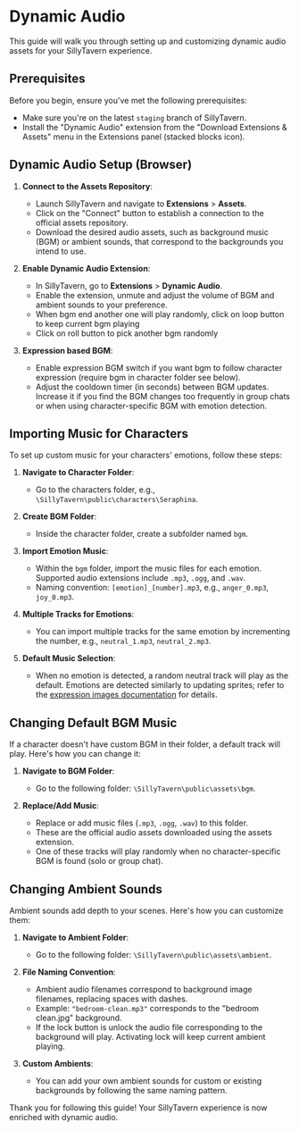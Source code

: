 # Dynamic Audio

This guide will walk you through setting up and customizing dynamic audio assets for your SillyTavern experience.

## Prerequisites

Before you begin, ensure you've met the following prerequisites:

- Make sure you're on the latest `staging` branch of SillyTavern.
- Install the "Dynamic Audio" extension from the "Download Extensions & Assets" menu in the Extensions panel (stacked blocks icon).

## Dynamic Audio Setup (Browser)

1. **Connect to the Assets Repository**:
   - Launch SillyTavern and navigate to **Extensions** > **Assets**.
   - Click on the "Connect" button to establish a connection to the official assets repository.
   - Download the desired audio assets, such as background music (BGM) or ambient sounds, that correspond to the backgrounds you intend to use.

2. **Enable Dynamic Audio Extension**:
   - In SillyTavern, go to **Extensions** > **Dynamic Audio**.
   - Enable the extension, unmute and adjust the volume of BGM and ambient sounds to your preference.
   - When bgm end another one will play randomly, click on loop button to keep current bgm playing
   - Click on roll button to pick another bgm randomly

3. **Expression based BGM**:
   - Enable expression BGM switch if you want bgm to follow character expression (require bgm in character folder see below).
   - Adjust the cooldown timer (in seconds) between BGM updates. Increase it if you find the BGM changes too frequently in group chats or when using character-specific BGM with emotion detection.

## Importing Music for Characters

To set up custom music for your characters' emotions, follow these steps:

1. **Navigate to Character Folder**:
   - Go to the characters folder, e.g., `\SillyTavern\public\characters\Seraphina`.

2. **Create BGM Folder**:
   - Inside the character folder, create a subfolder named `bgm`.

3. **Import Emotion Music**:
   - Within the `bgm` folder, import the music files for each emotion. Supported audio extensions include `.mp3`, `.ogg`, and `.wav`.
   - Naming convention: `[emotion]_[number].mp3`, e.g., `anger_0.mp3`, `joy_0.mp3`.

4. **Multiple Tracks for Emotions**:
   - You can import multiple tracks for the same emotion by incrementing the number, e.g., `neutral_1.mp3`, `neutral_2.mp3`.

5. **Default Music Selection**:
   - When no emotion is detected, a random neutral track will play as the default. Emotions are detected similarly to updating sprites; refer to the [expression images documentation](https://docs.sillytavern.app/extras/extensions/expression-images/) for details.

## Changing Default BGM Music

If a character doesn't have custom BGM in their folder, a default track will play. Here's how you can change it:

1. **Navigate to BGM Folder**:
   - Go to the following folder: `\SillyTavern\public\assets\bgm`.

2. **Replace/Add Music**:
   - Replace or add music files (`.mp3`, `.ogg`, `.wav`) to this folder.
   - These are the official audio assets downloaded using the assets extension.
   - One of these tracks will play randomly when no character-specific BGM is found (solo or group chat).

## Changing Ambient Sounds

Ambient sounds add depth to your scenes. Here's how you can customize them:

1. **Navigate to Ambient Folder**:
   - Go to the following folder: `\SillyTavern\public\assets\ambient`.

2. **File Naming Convention**:
   - Ambient audio filenames correspond to background image filenames, replacing spaces with dashes.
   - Example: `"bedroom-clean.mp3"` corresponds to the "bedroom clean.jpg" background.
   - If the lock button is unlock the audio file corresponding to the background will play. Activating lock will keep current ambient playing.

3. **Custom Ambients**:
   - You can add your own ambient sounds for custom or existing backgrounds by following the same naming pattern.

Thank you for following this guide! Your SillyTavern experience is now enriched with dynamic audio.
